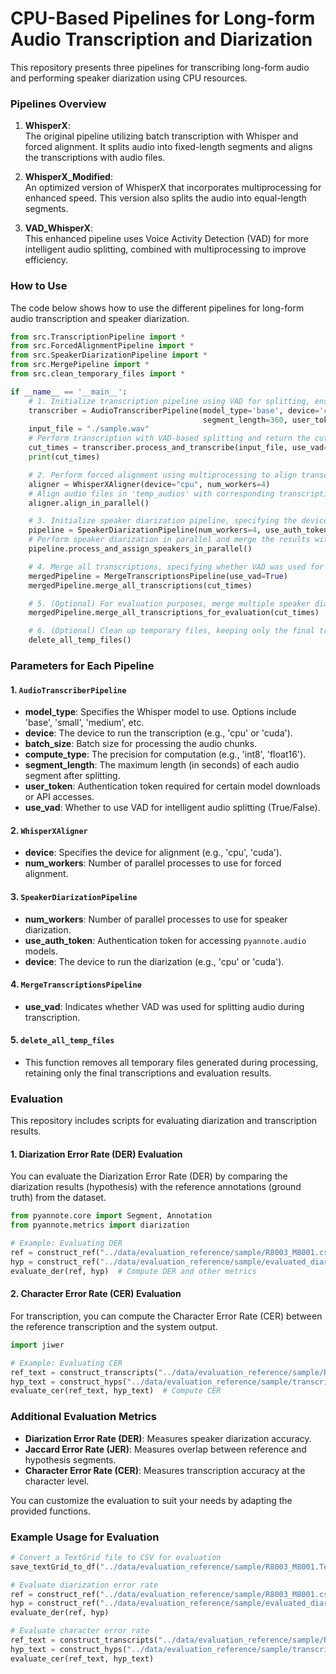 
# CPU-Based Pipelines for Long-form Audio Transcription and Diarization

This repository presents three pipelines for transcribing long-form audio and performing speaker diarization using CPU resources.

### Pipelines Overview

1. **WhisperX**:  
   The original pipeline utilizing batch transcription with Whisper and forced alignment. It splits audio into fixed-length segments and aligns the transcriptions with audio files.

2. **WhisperX_Modified**:  
   An optimized version of WhisperX that incorporates multiprocessing for enhanced speed. This version also splits the audio into equal-length segments.

3. **VAD_WhisperX**:  
   This enhanced pipeline uses Voice Activity Detection (VAD) for more intelligent audio splitting, combined with multiprocessing to improve efficiency.

### How to Use

The code below shows how to use the different pipelines for long-form audio transcription and speaker diarization.

```python
from src.TranscriptionPipeline import *
from src.ForcedAlignmentPipeline import *
from src.SpeakerDiarizationPipeline import *
from src.MergePipeline import *
from src.clean_temporary_files import *

if __name__ == '__main__':
    # 1. Initialize transcription pipeline using VAD for splitting, ensuring each segment is under 360 seconds
    transcriber = AudioTranscriberPipeline(model_type='base', device='cpu', batch_size=4, compute_type='int8',
                                           segment_length=360, user_token='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')
    input_file = "./sample.wav"
    # Perform transcription with VAD-based splitting and return the cut times
    cut_times = transcriber.process_and_transcribe(input_file, use_vad=True)
    print(cut_times)

    # 2. Perform forced alignment using multiprocessing to align transcriptions with audio files
    aligner = WhisperXAligner(device="cpu", num_workers=4)
    # Align audio files in 'temp_audios' with corresponding transcriptions in 'transcripts'
    aligner.align_in_parallel()

    # 3. Initialize speaker diarization pipeline, specifying the device and authentication token
    pipeline = SpeakerDiarizationPipeline(num_workers=4, use_auth_token='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', device="cpu")
    # Perform speaker diarization in parallel and merge the results with aligned transcriptions
    pipeline.process_and_assign_speakers_in_parallel()

    # 4. Merge all transcriptions, specifying whether VAD was used for splitting
    mergedPipeline = MergeTranscriptionsPipeline(use_vad=True)
    mergedPipeline.merge_all_transcriptions(cut_times)

    # 5. (Optional) For evaluation purposes, merge multiple speaker diarization results
    mergedPipeline.merge_all_transcriptions_for_evaluation(cut_times)

    # 6. (Optional) Clean up temporary files, keeping only the final transcriptions and evaluation results
    delete_all_temp_files()
```

### Parameters for Each Pipeline

#### 1. `AudioTranscriberPipeline`
- **model_type**: Specifies the Whisper model to use. Options include 'base', 'small', 'medium', etc.
- **device**: The device to run the transcription (e.g., 'cpu' or 'cuda').
- **batch_size**: Batch size for processing the audio chunks.
- **compute_type**: The precision for computation (e.g., 'int8', 'float16').
- **segment_length**: The maximum length (in seconds) of each audio segment after splitting.
- **user_token**: Authentication token required for certain model downloads or API accesses.
- **use_vad**: Whether to use VAD for intelligent audio splitting (True/False).

#### 2. `WhisperXAligner`
- **device**: Specifies the device for alignment (e.g., 'cpu', 'cuda').
- **num_workers**: Number of parallel processes to use for forced alignment.

#### 3. `SpeakerDiarizationPipeline`
- **num_workers**: Number of parallel processes to use for speaker diarization.
- **use_auth_token**: Authentication token for accessing `pyannote.audio` models.
- **device**: The device to run the diarization (e.g., 'cpu' or 'cuda').

#### 4. `MergeTranscriptionsPipeline`
- **use_vad**: Indicates whether VAD was used for splitting audio during transcription.

#### 5. `delete_all_temp_files`
- This function removes all temporary files generated during processing, retaining only the final transcriptions and evaluation results.

### Evaluation

This repository includes scripts for evaluating diarization and transcription results.

#### 1. **Diarization Error Rate (DER) Evaluation**
You can evaluate the Diarization Error Rate (DER) by comparing the diarization results (hypothesis) with the reference annotations (ground truth) from the dataset.

```python
from pyannote.core import Segment, Annotation
from pyannote.metrics import diarization

# Example: Evaluating DER
ref = construct_ref("../data/evaluation_reference/sample/R8003_M8001.csv")  # Reference file
hyp = construct_ref("../data/evaluation_reference/sample/evaluated_diarization_2024-09-15_203801.csv")  # Hypothesis file
evaluate_der(ref, hyp)  # Compute DER and other metrics
```

#### 2. **Character Error Rate (CER) Evaluation**
For transcription, you can compute the Character Error Rate (CER) between the reference transcription and the system output.

```python
import jiwer

# Example: Evaluating CER
ref_text = construct_transcripts("../data/evaluation_reference/sample/R8003_M8001.csv")  # Reference transcription
hyp_text = construct_hyps("../data/evaluation_reference/sample/transcripts/")  # Hypothesis transcription
evaluate_cer(ref_text, hyp_text)  # Compute CER
```

### Additional Evaluation Metrics
- **Diarization Error Rate (DER)**: Measures speaker diarization accuracy.
- **Jaccard Error Rate (JER)**: Measures overlap between reference and hypothesis segments.
- **Character Error Rate (CER)**: Measures transcription accuracy at the character level.
  
You can customize the evaluation to suit your needs by adapting the provided functions.

### Example Usage for Evaluation
```python
# Convert a TextGrid file to CSV for evaluation
save_textGrid_to_df("../data/evaluation_reference/sample/R8003_M8001.TextGrid")

# Evaluate diarization error rate
ref = construct_ref("../data/evaluation_reference/sample/R8003_M8001.csv")
hyp = construct_ref("../data/evaluation_reference/sample/evaluated_diarization_2024-09-15_203801.csv")
evaluate_der(ref, hyp)

# Evaluate character error rate
ref_text = construct_transcripts("../data/evaluation_reference/sample/R8003_M8001.csv")
hyp_text = construct_hyps("../data/evaluation_reference/sample/transcripts/")
evaluate_cer(ref_text, hyp_text)
